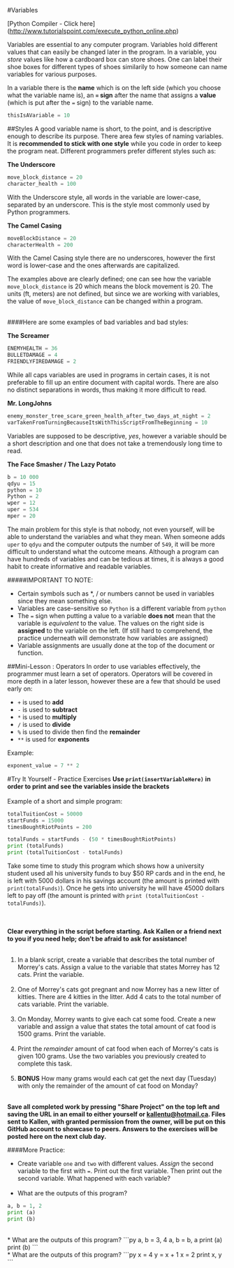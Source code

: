 #Variables

[Python Compiler - Click here] (http://www.tutorialspoint.com/execute_python_online.php)

Variables are essential to any computer program. Variables hold different values that can easily be changed later in the program. In a variable, you _store_ values like how a cardboard box can store shoes. One can label their shoe boxes for different types of shoes similarily to how someone can name variables for various purposes.

In a variable there is the __name__ which is on the left side (which you choose what the variable name is), an __```=``` sign__ after the name that assigns a __value__ (which is put after the ```=``` sign) to the variable name.

```py
thisIsAVariable = 10
```

##Styles
A good variable name is short, to the point, and is descriptive enough to describe its purpose. There area few styles of naming variables. It is __recommended to stick with one style__ while you code in order to keep the program neat.
Different programmers prefer different styles such as:

__The Underscore__
```py
move_block_distance = 20
character_health = 100
```
With the Underscore style, all words in the variable are lower-case, separated by an underscore. This is the style most commonly used by Python programmers.

__The Camel Casing__
```py
moveBlockDistance = 20
characterHealth = 200
```
With the Camel Casing style there are no underscores, however the first word is lower-case and the ones afterwards are capitalized.

The examples above are clearly defined; one can see how the variable ```move_block_distance``` is 20 which means the block movement is 20. The units (ft, meters) are not defined, but since we are working with variables, the value of ```move_block_distance``` can be changed within a program.
<br><br>

####Here are some examples of bad variables and bad styles:

__The Screamer__
```py
ENEMYHEALTH = 36
BULLETDAMAGE = 4
FRIENDLYFIREDAMAGE = 2
```
While all caps variables are used in programs in certain cases, it is not preferable to fill up an entire document with capital words. There are also no distinct separations in words, thus making it more difficult to read.

__Mr. LongJohns__
```py
enemy_monster_tree_scare_green_health_after_two_days_at_night = 2
varTakenFromTurningBecauseItsWithThisScriptFromTheBeginning = 10
```
Variables are supposed to be descriptive, _yes_, however a variable should be a short description and one that does not take a tremendously long time to read.

__The Face Smasher / The Lazy Potato__
```py
b = 10 000
qdyu = 15
python = 10
Python = 2
wper = 12
uper = 534
mper = 20
```
The main problem for this style is that nobody, not even yourself, will be able to understand the variables and what they mean. When someone adds ```uper``` to ```qdyu``` and the computer outputs the number of ```549```, it will be more difficult to understand what the outcome means. Although a program can have hundreds of variables and can be tedious at times, it is always a good habit to create informative and readable variables.

#####IMPORTANT TO NOTE: 
* Certain symbols such as *, / or numbers cannot be used in variables since they mean something else.
* Variables are case-sensitive so ```Python``` is a different variable from ```python```
* The ```=``` sign when putting a value to a variable __does not__ mean that the variable is _equivalent_ to the value. The values on the right side is __assigned__ to the variable on the left. (If still hard to comprehend, the practice underneath will demonstrate how variables are assigned)
* Variable assignments are usually done at the top of the document or function.

##Mini-Lesson : Operators
In order to use variables effectively, the programmer must learn a set of operators. Operators will be covered in more depth in a later lesson, however these are a few that should be used early on:
* ```+``` is used to __add__
* ```-``` is used to __subtract__
* ```*``` is used to __multiply__
* ```/``` is used to __divide__
* ```%``` is used to divide then find the __remainder__
* ```**``` is used for __exponents__

Example:
```py
exponent_value = 7 ** 2
```

#Try It Yourself - Practice Exercises
__Use ```print(insertVariableHere)``` in order to print and see the variables inside the brackets__<br><br>
Example of a short and simple program:
```py
totalTuitionCost = 50000
startFunds = 15000
timesBoughtRiotPoints = 200

totalFunds = startFunds - (50 * timesBoughtRiotPoints)
print (totalFunds)
print (totalTuitionCost - totalFunds)
```
Take some time to study this program which shows how a university student used all his university funds to buy $50 RP cards and in the end, he is left with 5000 dollars in his savings account (the amount is printed with ```print(totalFunds)```). Once he gets into university he will have 45000 dollars left to pay off (the amount is printed with ```print (totalTuitionCost - totalFunds)```).<br><br><br>

__Clear everything in the script before starting. Ask Kallen or a friend next to you if you need help; don't be afraid to ask for assistance!__<br><br>


1. In a blank script, create a variable that describes the total number of Morrey's cats. Assign a value to the variable that states Morrey has 12 cats. Print the variable.<br><br>
2. One of Morrey's cats got pregnant and now Morrey has a new litter of kitties. There are 4 kitties in the litter. Add 4 cats to the total number of cats variable. Print the variable.<br><br>
3. On Monday, Morrey wants to give each cat some food. Create a new variable and assign a value that states the total amount of cat food is 1500 grams. Print the variable.<br><br>
4. Print the _remainder_ amount of cat food when each of Morrey's cats is given 100 grams. Use the two variables you previously created to complete this task.<br><br>
5. __BONUS__ How many grams would each cat get the next day (Tuesday) with only the remainder of the amount of cat food on Monday?<br><br>

__Save all completed work by pressing "Share Project" on the top left and saving the URL in an email to either yourself or kallentu@hotmail.ca. Files sent to Kallen, with granted permission from the owner, will be put on this GitHub account to showcase to peers.
Answers to the exercises will be posted here on the next club day.__

####More Practice:
* Create variable ```one``` and ```two``` with different values. _Assign_ the second variable to the first with ```=```. Print out the first variable. Then print out the second variable. What happened with each variable?<br><br>
* What are the outputs of this program?
```py
a, b = 1, 2
print (a)
print (b)
```
<br>
* What are the outputs of this program?
```py
a, b = 3, 4
a, b = b, a
print (a)
print (b)
```
<br>
* What are the outputs of this program?
```py
x = 4
y = x + 1
x = 2
print x, y
```
<br>
